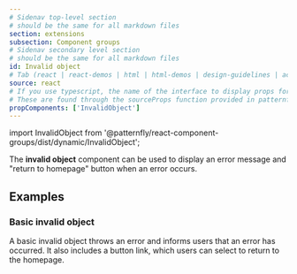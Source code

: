 ```yaml
---
# Sidenav top-level section
# should be the same for all markdown files
section: extensions
subsection: Component groups
# Sidenav secondary level section
# should be the same for all markdown files
id: Invalid object
# Tab (react | react-demos | html | html-demos | design-guidelines | accessibility)
source: react
# If you use typescript, the name of the interface to display props for
# These are found through the sourceProps function provided in patternfly-docs.source.js
propComponents: ['InvalidObject']
---
```


import InvalidObject from '@patternfly/react-component-groups/dist/dynamic/InvalidObject';


The **invalid object** component can be used to display an error message and "return to homepage" button when an error occurs.



## Examples

### Basic invalid object 

A basic invalid object throws an error and informs users that an error has occurred. It also includes a button link, which users can select to return to the homepage.  

```js file="./InvalidObjectExample.tsx"

```